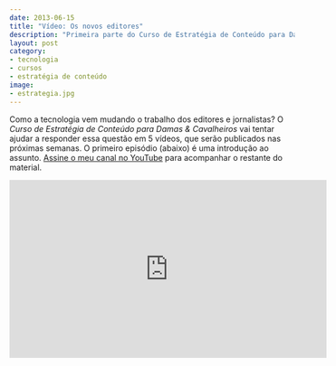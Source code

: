 ```yaml
---
date: 2013-06-15
title: "Vídeo: Os novos editores"
description: "Primeira parte do Curso de Estratégia de Conteúdo para Damas & Cavalheiros"
layout: post
category: 
- tecnologia
- cursos
- estratégia de conteúdo
image:
- estrategia.jpg
---
```


Como a tecnologia vem mudando o trabalho dos editores e jornalistas? O *Curso de Estratégia de Conteúdo para Damas & Cavalheiros* vai tentar ajudar a responder essa questão em 5 vídeos, que serão publicados nas próximas semanas. O primeiro episódio (abaixo) é uma introdução ao assunto. [Assine o meu canal no YouTube](http://goo.gl/p6I4x) para acompanhar o restante do material.

<iframe width="560" height="315" src="http://www.youtube.com/embed/xaGKwF2QHK8" frameborder="0" allowfullscreen></iframe>